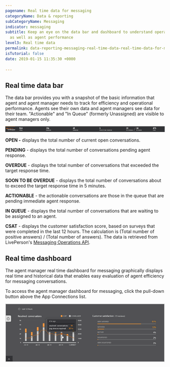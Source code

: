 ```yaml
---
pagename: Real time data for messaging
categoryName: Data & reporting
subCategoryName: Messaging
indicator: messaging
subtitle: Keep an eye on the data bar and dashboard to understand operational performance
  as well as agent performance
level3: Real time data
permalink: data-reporting-messaging-real-time-data-real-time-data-for-messaging.html
isTutorial: false
date: 2019-01-15 11:35:30 +0000

---
```

## Real time data bar

The data bar provides you with a snapshot of the basic information that agent and agent manager needs to track for efficiency and operational performance. Agents see their own data and agent managers see data for their team. "Actionable" and "In Queue" (formerly Unassigned) are visible to agent managers only.

![](/img/Real-time-data-bar-CSAT.png)

**OPEN -** displays the total number of current open conversations.

**PENDING** - displays the total number of conversations pending agent response.

**OVERDUE** - displays the total number of conversations that exceeded the target response time.

**SOON TO BE OVERDUE** - displays the total number of conversations about to exceed the target response time in 5 minutes.

**ACTIONABLE** - the actionable conversations are those in the queue that are pending immediate agent response.

**IN QUEUE** - displays the total number of conversations that are waiting to be assigned to an agent.

**CSAT** - displays the customer satisfaction score, based on surveys that were completed in the last 12 hours. The calculation is (Total number of positive answers) / (Total number of answers). The data is retrieved from LivePerson's [Messaging Operations API](https://developers.liveperson.com/messaging-operations-api-overview.html).

## Real time dashboard

The agent manager real time dashboard for messaging graphically displays real time and historical data that enables easy evaluation of agent efficiency for messaging conversations.

To access the agent manager dashboard for messaging, click the pull-down button above the App Connections list.

![](/img/Agent-manager-messaging-data-2-1.png)

